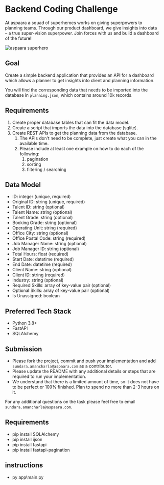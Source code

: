 # Backend Coding Challenge

At aspaara a squad of superheroes works on giving superpowers to planning teams.
Through our product dashboard, we give insights into data – a true super-vision
superpower. Join forces with us and build a dashboard of the future!

![aspaara superhero](aspaara_superhero.png)

## Goal

Create a simple backend application that provides an API for a dashboard which
allows a planner to get insights into client and planning information.

You will find the corresponding data that needs to be imported into the database
in `planning.json`, which contains around 10k records.

## Requirements

1. Create proper database tables that can fit the data model.
2. Create a script that imports the data into the database (sqlite).
3. Create REST APIs to get the planning data from the database.
   1. The APIs don't need to be complete, just create what you can in the
      available time.
   2. Please include at least one example on how to do each of the following:
      1. pagination
      2. sorting
      3. filtering / searching

## Data Model

- ID: integer (unique, required)
- Original ID: string (unique, required)
- Talent ID: string (optional)
- Talent Name: string (optional)
- Talent Grade: string (optional)
- Booking Grade: string (optional)
- Operating Unit: string (required)
- Office City: string (optional)
- Office Postal Code: string (required)
- Job Manager Name: string (optional)
- Job Manager ID: string (optional)
- Total Hours: float (required)
- Start Date: datetime (required)
- End Date: datetime (required)
- Client Name: string (optional)
- Client ID: string (required)
- Industry: string (optional)
- Required Skills: array of key-value pair (optional)
- Optional Skills: array of key-value pair (optional)
- Is Unassigned: boolean

## Preferred Tech Stack

- Python 3.8+
- FastAPI
- SQLAlchemy

## Submission

- Please fork the project, commit and push your implementation and add
  `sundara.amancharla@aspaara.com` as a contributor.
- Please update the README with any additional details or steps that are
  required to run your implementation.
- We understand that there is a limited amount of time, so it does not have to
  be perfect or 100% finished. Plan to spend no more than 2-3 hours on it.

For any additional questions on the task please feel free to email
`sundara.amancharla@aspaara.com`.

## Requirements

- pip install SQLAlchemy
- pip install ijson
- pip install fastapi
- pip install fastapi-pagination

## instructions

- py app\main.py
